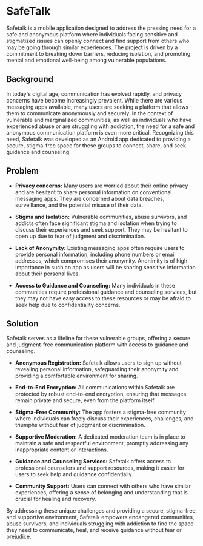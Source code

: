 # SafeTalk
Safetalk is a mobile application designed to address the pressing need for a safe and anonymous platform where individuals facing sensitive and stigmatized issues can openly connect and find support from others who may be going through similar experiences. The project is driven by a commitment to breaking down barriers, reducing isolation, and promoting mental and emotional well-being among vulnerable populations.

## Background

In today's digital age, communication has evolved rapidly, and privacy concerns have become increasingly prevalent. While there are various messaging apps available, many users are seeking a platform that allows them to communicate anonymously and securely. In the context of vulnerable and marginalized communities, as well as individuals who have experienced abuse or are struggling with addiction, the need for a safe and anonymous communication platform is even more critical. Recognizing this need, Safetalk was developed as an Android app dedicated to providing a secure, stigma-free space for these groups to connect, share, and seek guidance and counseling.

## Problem

* **Privacy concerns:** Many users are worried about their online privacy and are hesitant to share personal information on conventional messaging apps. They are concerned about data breaches, surveillance, and the potential misuse of their data.

* **Stigma and Isolation:** Vulnerable communities, abuse survivors, and addicts often face significant stigma and isolation when trying to discuss their experiences and seek support. They may be hesitant to open up due to fear of judgment and discrimination.

* **Lack of Anonymity:** Existing messaging apps often require users to provide personal information, including phone numbers or email addresses, which compromises their anonymity. Anonimity is of high importance in such an app as users will be sharing sensitive information about their personal lives.

* **Access to Guidance and Counseling:** Many individuals in these communities require professional guidance and counseling services, but they may not have easy access to these resources or may be afraid to seek help due to confidentiality concerns.

## Solution

Safetalk serves as a lifeline for these vulnerable groups, offering a secure and judgment-free communication platform with access to guidance and counseling.

* **Anonymous Registration:** Safetalk allows users to sign up without revealing personal information, safeguarding their anonymity and providing a comfortable environment for sharing.

* **End-to-End Encryption:** All communications within Safetalk are protected by robust end-to-end encryption, ensuring that messages remain private and secure, even from the platform itself.

* **Stigma-Free Community:** The app fosters a stigma-free community where individuals can freely discuss their experiences, challenges, and triumphs without fear of judgment or discrimination.

* **Supportive Moderation:** A dedicated moderation team is in place to maintain a safe and respectful environment, promptly addressing any inappropriate content or interactions.

* **Guidance and Counseling Services:** Safetalk offers access to professional counselors and support resources, making it easier for users to seek help and guidance confidentially.

* **Community Support:** Users can connect with others who have similar experiences, offering a sense of belonging and understanding that is crucial for healing and recovery.

By addressing these unique challenges and providing a secure, stigma-free, and supportive environment, Safetalk empowers endangered communities, abuse survivors, and individuals struggling with addiction to find the space they need to communicate, heal, and receive guidance without fear or prejudice.
